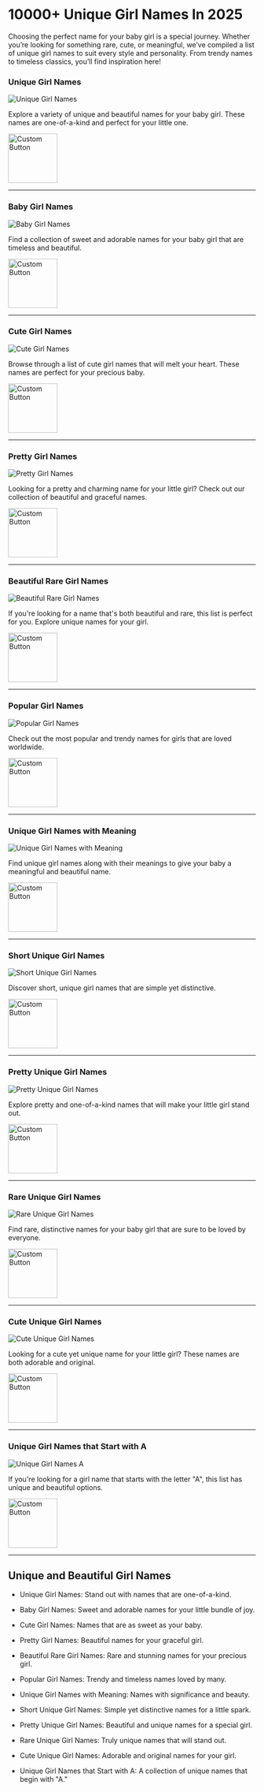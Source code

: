 # 10000+ Unique Girl Names In 2025
Choosing the perfect name for your baby girl is a special journey. Whether you’re looking for something rare, cute, or meaningful, we’ve compiled a list of unique girl names to suit every style and personality. From trendy names to timeless classics, you’ll find inspiration here!


### Unique Girl Names
![Unique Girl Names](https://blogger.googleusercontent.com/img/b/R29vZ2xl/AVvXsEgkTTUhC37BElOmqWuzz8cEhRrsN4do4ceM2pWBUYAPqkCahvf0HhqWpkaigHnaFzNhDxPg-o76iPMTLoHaDjb3Pi3DSOiLAsl-xsSEbn5GDZnyoKLbWGYP7GFpU73RpjJv2wsxwtgQEV1yfKA8OKHOkOCiIsllthVPg3Kk39aRVTKV59KdB6lD7JtQtUFe/s320/Unique%20Girl%20Names.png)

Explore a variety of unique and beautiful names for your baby girl. These names are one-of-a-kind and perfect for your little one.

 [<img src="https://blogger.googleusercontent.com/img/b/R29vZ2xl/AVvXsEhucVTYQlMvfJIFiDtQ1myuAaID1luElTd57pLHEJkPP9RtFuGHbR5dZqkJWXWo4tQTeRZz3hVTwVYhzF2Gpy6jeByVJzXpARxZw5lE2q7cb4o92sB0u6JnzqPMB_1aWU9Bz59rOFf9W1mJ7TFNhYO28nufUUKv0Hy553LAro76yczSv5Me1xrZol-v1L7Z/w945-h600-p-k-no-nu/png.png" alt="Custom Button" width="100" />](https://example.com) 


---

### Baby Girl Names
![Baby Girl Names](https://blogger.googleusercontent.com/img/b/R29vZ2xl/AVvXsEgeUtqmWtptAXvQ6iMnJTFHgEuis3zuhmWsKyQ8eJth8JqoUBhrfQLKLRAQI_JHOlfnbBqAFZa3CJP0uUyhqe4mOl_GXXMPkpOst-4wiFPoqkEACh9R77Wjtlo2Z5l45ECG1AAQy0at-zexbnEMZNtS-xvNwCWhnH7ddRiK9Ur9TQR_mvKIRVFryoa46Bm6/s320/Baby%20Girl%20Names.png)

Find a collection of sweet and adorable names for your baby girl that are timeless and beautiful.

[<img src="https://blogger.googleusercontent.com/img/b/R29vZ2xl/AVvXsEhucVTYQlMvfJIFiDtQ1myuAaID1luElTd57pLHEJkPP9RtFuGHbR5dZqkJWXWo4tQTeRZz3hVTwVYhzF2Gpy6jeByVJzXpARxZw5lE2q7cb4o92sB0u6JnzqPMB_1aWU9Bz59rOFf9W1mJ7TFNhYO28nufUUKv0Hy553LAro76yczSv5Me1xrZol-v1L7Z/w945-h600-p-k-no-nu/png.png" alt="Custom Button" width="100" />](https://example.com) 


---

### Cute Girl Names
![Cute Girl Names](https://blogger.googleusercontent.com/img/b/R29vZ2xl/AVvXsEhKwgqyI8u3BNptIRyxm2t-yrTNyc_nA-CZNoBNhtOOvEK9WRBjXzGFhfaz_Kt9431S2Nc-TajIstZn4hMkYKPL6iKdbXLuQ01g59_NbDT-GNPyQ4yvuMZVy7kY4-HwZ3lpW7cX_uxysH3SeR2tokNWSadQypsMTjtIXNO3PqIKyCXRRk8pN9Xbrc5iV0dt/s320/Cute%20Girl%20Names.png)

Browse through a list of cute girl names that will melt your heart. These names are perfect for your precious baby.

[<img src="https://blogger.googleusercontent.com/img/b/R29vZ2xl/AVvXsEhucVTYQlMvfJIFiDtQ1myuAaID1luElTd57pLHEJkPP9RtFuGHbR5dZqkJWXWo4tQTeRZz3hVTwVYhzF2Gpy6jeByVJzXpARxZw5lE2q7cb4o92sB0u6JnzqPMB_1aWU9Bz59rOFf9W1mJ7TFNhYO28nufUUKv0Hy553LAro76yczSv5Me1xrZol-v1L7Z/w945-h600-p-k-no-nu/png.png" alt="Custom Button" width="100" />](https://example.com) 


---

### Pretty Girl Names
![Pretty Girl Names](https://blogger.googleusercontent.com/img/b/R29vZ2xl/AVvXsEg-ldS0XXTTkNNKEOwCZ6Kmb_L94tsERle-NZ631o7doXmG25WY3G027JrUQfMJU1A0mWztBqLN9yGBRs3sZenVQ5SuUymz7yNpsCK2zLskOcvK2KkuBRejf3cA-35aqIl3teOUAxvcBBoLgtfqL1ljbjx_o2jPK9lWrdZigzKM3h2q2OOdB8JkTJJ5Nf7x/s320/Pretty%20Girl%20Names.png)

Looking for a pretty and charming name for your little girl? Check out our collection of beautiful and graceful names.

[<img src="https://blogger.googleusercontent.com/img/b/R29vZ2xl/AVvXsEhucVTYQlMvfJIFiDtQ1myuAaID1luElTd57pLHEJkPP9RtFuGHbR5dZqkJWXWo4tQTeRZz3hVTwVYhzF2Gpy6jeByVJzXpARxZw5lE2q7cb4o92sB0u6JnzqPMB_1aWU9Bz59rOFf9W1mJ7TFNhYO28nufUUKv0Hy553LAro76yczSv5Me1xrZol-v1L7Z/w945-h600-p-k-no-nu/png.png" alt="Custom Button" width="100" />](https://example.com) 


---

### Beautiful Rare Girl Names
![Beautiful Rare Girl Names](https://blogger.googleusercontent.com/img/b/R29vZ2xl/AVvXsEg-zdjn4n9vfq4JfheFoeHKqWgPnnoD2j4vDf_mOFz9muuAyllzu9m3sGlCSARphEfpA7PNi4ZjlFFihWFXimVFIyhZ2QB9wsB4CGNANiaR9lbLIes7x-nw9II22GFb8iqQUVG1JZMMoyEMdokn1I0Zr9594iv4-9D7vi1A03tusH97HJHudz8cFklUHFII/s320/Beautiful%20Rare%20Girl%20Names.png)

If you're looking for a name that's both beautiful and rare, this list is perfect for you. Explore unique names for your girl.

[<img src="https://blogger.googleusercontent.com/img/b/R29vZ2xl/AVvXsEhucVTYQlMvfJIFiDtQ1myuAaID1luElTd57pLHEJkPP9RtFuGHbR5dZqkJWXWo4tQTeRZz3hVTwVYhzF2Gpy6jeByVJzXpARxZw5lE2q7cb4o92sB0u6JnzqPMB_1aWU9Bz59rOFf9W1mJ7TFNhYO28nufUUKv0Hy553LAro76yczSv5Me1xrZol-v1L7Z/w945-h600-p-k-no-nu/png.png" alt="Custom Button" width="100" />](https://example.com) 


---

### Popular Girl Names
![Popular Girl Names](https://blogger.googleusercontent.com/img/b/R29vZ2xl/AVvXsEg8Nvtu1AmXcwbyakDqV7lAl_ro87Ka3KpMhaLNlBfwLhF8zlQXiVioBLC1703wwiYEFTVikeH-Wffrk8Qr_zwnyKxAUKkg5LjNBhlp70jzloSmcgwCatOLJxKBD3ob8zGA6gZgTULdyfQ5CQttP8rY51pEVkkaxegqGOvzGC7DeEeVn5m7gAtMAJXq-rZ-/s320/Popular%20Girl%20Names.png)

Check out the most popular and trendy names for girls that are loved worldwide.

[<img src="https://blogger.googleusercontent.com/img/b/R29vZ2xl/AVvXsEhucVTYQlMvfJIFiDtQ1myuAaID1luElTd57pLHEJkPP9RtFuGHbR5dZqkJWXWo4tQTeRZz3hVTwVYhzF2Gpy6jeByVJzXpARxZw5lE2q7cb4o92sB0u6JnzqPMB_1aWU9Bz59rOFf9W1mJ7TFNhYO28nufUUKv0Hy553LAro76yczSv5Me1xrZol-v1L7Z/w945-h600-p-k-no-nu/png.png" alt="Custom Button" width="100" />](https://example.com) 


---

### Unique Girl Names with Meaning
![Unique Girl Names with Meaning](https://blogger.googleusercontent.com/img/b/R29vZ2xl/AVvXsEj8Xsg1aOhYaCuGM4a3BT7avfyaGjbv0UkAF64k7xEFjMgnPKbA26CcbTTjlz0v56EntLBisqB8zE5FSWdZlaMi4eVidQMkwJfMUFznTEUSFp3VExFJ_FqTvzOBn-_gWmhOe_yv6lte3hl2qL3Eh_xkYu5TvT3LPymyuevFzdU9oFXY72LmIDp2F0rIxzFf/s320/Unique%20Girl%20Names%20with%20Meaning.png)

Find unique girl names along with their meanings to give your baby a meaningful and beautiful name.

[<img src="https://blogger.googleusercontent.com/img/b/R29vZ2xl/AVvXsEhucVTYQlMvfJIFiDtQ1myuAaID1luElTd57pLHEJkPP9RtFuGHbR5dZqkJWXWo4tQTeRZz3hVTwVYhzF2Gpy6jeByVJzXpARxZw5lE2q7cb4o92sB0u6JnzqPMB_1aWU9Bz59rOFf9W1mJ7TFNhYO28nufUUKv0Hy553LAro76yczSv5Me1xrZol-v1L7Z/w945-h600-p-k-no-nu/png.png" alt="Custom Button" width="100" />](https://example.com) 


---

### Short Unique Girl Names
![Short Unique Girl Names](https://blogger.googleusercontent.com/img/b/R29vZ2xl/AVvXsEjIAmyF9T-_GAuuM3QUKr_aRgmbOioPaA14_jUxEd5Di5309GL4ZwzBjnkjc0OR4wFSz6JRPOxb7vgYGFBXNPtq3t67D2kxxV2w1kWANR11gS1xR6P_VrJUo5kJKl6zDUT87r09xc3M_T1lsa-8Rb8lftwMeiJXJQZpr7HqiateAL_F4KGOCi5LwdcMiZjP/s320/Short%20Unique%20Girl%20Names.png)

Discover short, unique girl names that are simple yet distinctive.

[<img src="https://blogger.googleusercontent.com/img/b/R29vZ2xl/AVvXsEhucVTYQlMvfJIFiDtQ1myuAaID1luElTd57pLHEJkPP9RtFuGHbR5dZqkJWXWo4tQTeRZz3hVTwVYhzF2Gpy6jeByVJzXpARxZw5lE2q7cb4o92sB0u6JnzqPMB_1aWU9Bz59rOFf9W1mJ7TFNhYO28nufUUKv0Hy553LAro76yczSv5Me1xrZol-v1L7Z/w945-h600-p-k-no-nu/png.png" alt="Custom Button" width="100" />](https://example.com) 


---

### Pretty Unique Girl Names
![Pretty Unique Girl Names](https://blogger.googleusercontent.com/img/b/R29vZ2xl/AVvXsEgyCKmaVTk0ybioZfDx7l-EI4yS31e0KKCRrTmES518yhZTPlOWd7A-bOLe7HK115kQ13UxDCD9At_DpogpDIAVEvcQx7gdWT1mLv5I2PiyvYoLItHsSJVG1I8qeUYV8AXPnSbZ2rNsVSkXjzrctQ0Lt7UzaUcmjFKO-A1jb5nH3qwI1k-8wywYBYcm1fYv/s320/Pretty%20Unique%20Girl%20Names.png)

Explore pretty and one-of-a-kind names that will make your little girl stand out.

[<img src="https://blogger.googleusercontent.com/img/b/R29vZ2xl/AVvXsEhucVTYQlMvfJIFiDtQ1myuAaID1luElTd57pLHEJkPP9RtFuGHbR5dZqkJWXWo4tQTeRZz3hVTwVYhzF2Gpy6jeByVJzXpARxZw5lE2q7cb4o92sB0u6JnzqPMB_1aWU9Bz59rOFf9W1mJ7TFNhYO28nufUUKv0Hy553LAro76yczSv5Me1xrZol-v1L7Z/w945-h600-p-k-no-nu/png.png" alt="Custom Button" width="100" />](https://example.com) 


---

### Rare Unique Girl Names
![Rare Unique Girl Names](https://blogger.googleusercontent.com/img/b/R29vZ2xl/AVvXsEiZxOsFtQgsORWiPhgWEQlxDRN3PKaNlwiHkz1FCWLUnuPaOGpUiIc42cJhpvgIo6rl1UeLzwVN1k1h6b5ik_l6I7Gb0oUTjzIMBgRNTp_Fv3hoP3CMZ_N7Qx9McAh-HDwWh1rlEkkMBm0DLHYgp50Gyj2ZKYTkkc_fkPTZD_FVI8XZWYPq5MKShejyXQaI/s320/Rare%20Unique%20Girl%20Names.png)

Find rare, distinctive names for your baby girl that are sure to be loved by everyone.

[<img src="https://blogger.googleusercontent.com/img/b/R29vZ2xl/AVvXsEhucVTYQlMvfJIFiDtQ1myuAaID1luElTd57pLHEJkPP9RtFuGHbR5dZqkJWXWo4tQTeRZz3hVTwVYhzF2Gpy6jeByVJzXpARxZw5lE2q7cb4o92sB0u6JnzqPMB_1aWU9Bz59rOFf9W1mJ7TFNhYO28nufUUKv0Hy553LAro76yczSv5Me1xrZol-v1L7Z/w945-h600-p-k-no-nu/png.png" alt="Custom Button" width="100" />](https://example.com) 


---

### Cute Unique Girl Names
![Cute Unique Girl Names](https://blogger.googleusercontent.com/img/b/R29vZ2xl/AVvXsEiVTGRqrEVv13U67Ztm50f8MjUZdv9nabKMBMoGb4QNxWKV8S_oVJoKCVmW6jGKqwerdTevOQpGA4TweveSB80gNxaDHP4CqmgNj-RiYhyphenhypheneYHFuqhafPBZldhqUwvXL2bM6GeZRl-9VP4k0ff2l4SPVe4hmePe3b5QiAjulE829Is2TogjyP0yLvTiPeCfj/s320/Cute%20Unique%20Girl%20Names.png)

Looking for a cute yet unique name for your little girl? These names are both adorable and original.

[<img src="https://blogger.googleusercontent.com/img/b/R29vZ2xl/AVvXsEhucVTYQlMvfJIFiDtQ1myuAaID1luElTd57pLHEJkPP9RtFuGHbR5dZqkJWXWo4tQTeRZz3hVTwVYhzF2Gpy6jeByVJzXpARxZw5lE2q7cb4o92sB0u6JnzqPMB_1aWU9Bz59rOFf9W1mJ7TFNhYO28nufUUKv0Hy553LAro76yczSv5Me1xrZol-v1L7Z/w945-h600-p-k-no-nu/png.png" alt="Custom Button" width="100" />](https://example.com) 


---

### Unique Girl Names that Start with A
![Unique Girl Names A](https://blogger.googleusercontent.com/img/b/R29vZ2xl/AVvXsEhNtHchlAbXNvTiXSCwI10VQ3sUd2-RRH4_PyCp1Lepu_d1ZSQxCp2m9q5s59Tymx84GmtE2T61B0QaKFJRjLXSWN9lsBfYFHteryF1nwtrZNyWqfWB94I-Z8AkRkzfAJ7MkTiNTFN4B5YCceX7gF2zDUXUh_Fe92vsrdP0F-c4g0vZ-A_o091F7ydUGexy/s320/Unique%20Girl%20Names%20that%20Start%20with%20A.png)

If you're looking for a girl name that starts with the letter "A", this list has unique and beautiful options.

[<img src="https://blogger.googleusercontent.com/img/b/R29vZ2xl/AVvXsEhucVTYQlMvfJIFiDtQ1myuAaID1luElTd57pLHEJkPP9RtFuGHbR5dZqkJWXWo4tQTeRZz3hVTwVYhzF2Gpy6jeByVJzXpARxZw5lE2q7cb4o92sB0u6JnzqPMB_1aWU9Bz59rOFf9W1mJ7TFNhYO28nufUUKv0Hy553LAro76yczSv5Me1xrZol-v1L7Z/w945-h600-p-k-no-nu/png.png" alt="Custom Button" width="100" />](https://example.com) 

---
## Unique and Beautiful Girl Names 
- Unique Girl Names: Stand out with names that are one-of-a-kind.

- Baby Girl Names: Sweet and adorable names for your little bundle of joy.

- Cute Girl Names: Names that are as sweet as your baby.

- Pretty Girl Names: Beautiful names for your graceful girl.

- Beautiful Rare Girl Names: Rare and stunning names for your precious girl.

- Popular Girl Names: Trendy and timeless names loved by many.

- Unique Girl Names with Meaning: Names with significance and beauty.

- Short Unique Girl Names: Simple yet distinctive names for a little spark.

- Pretty Unique Girl Names: Beautiful and unique names for a special girl.

- Rare Unique Girl Names: Truly unique names that will stand out.

- Cute Unique Girl Names: Adorable and original names for your girl.

- Unique Girl Names that Start with A: A collection of unique names that begin with "A."

